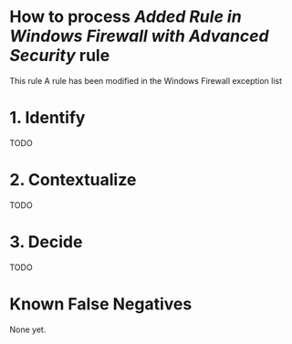 # How to process *Added Rule in Windows Firewall with Advanced Security* rule
This rule A rule has been modified in the Windows Firewall exception list

# 1. Identify
TODO

# 2. Contextualize
TODO

# 3. Decide
TODO

# Known False Negatives
None yet.
